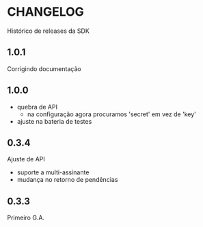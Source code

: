 # CHANGELOG

Histórico de releases da SDK

## 1.0.1

Corrigindo documentação

## 1.0.0

- quebra de API
  - na configuração agora procuramos 'secret' em vez de 'key'
- ajuste na bateria de testes

## 0.3.4

Ajuste de API

- suporte a multi-assinante
- mudança no retorno de pendências

## 0.3.3

Primeiro G.A.